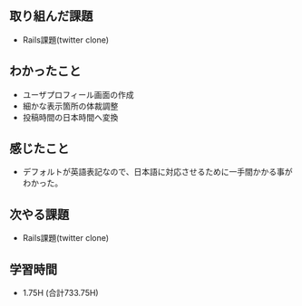 ## 取り組んだ課題
- Rails課題(twitter clone)

## わかったこと  
- ユーザプロフィール画面の作成
- 細かな表示箇所の体裁調整
- 投稿時間の日本時間へ変換
  
## 感じたこと
- デフォルトが英語表記なので、日本語に対応させるために一手間かかる事がわかった。
  
## 次やる課題  
- Rails課題(twitter clone)
  
## 学習時間  
- 1.75H (合計733.75H)

